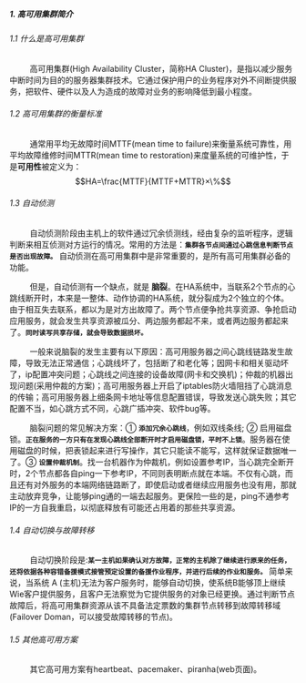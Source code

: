 ##### 1. 高可用集群简介
###### 1.1 什么是高可用集群
&nbsp;&nbsp;&nbsp;&nbsp;&nbsp;&nbsp;&nbsp;&nbsp;&nbsp;高可用集群(High Availability Cluster，简称HA Cluster)，是指以减少服务中断时间为目的的服务器集群技术。它通过保护用户的业务程序对外不间断提供服务，把软件、硬件以及人为造成的故障对业务的影响降低到最小程度。
###### 1.2 高可用集群的衡量标准
&nbsp;&nbsp;&nbsp;&nbsp;&nbsp;&nbsp;&nbsp;&nbsp;&nbsp;通常用平均无故障时间MTTF(mean time to failure)来衡量系统可靠性，用平均故障维修时间MTTR(mean time to restoration)来度量系统的可维护性，于是**可用性**被定义为：
$$HA=\frac{MTTF}{MTTF+MTTR}×\%$$

###### 1.3 自动侦测
&nbsp;&nbsp;&nbsp;&nbsp;&nbsp;&nbsp;&nbsp;&nbsp;&nbsp;自动侦测阶段由主机上的软件通过冗余侦测线，经由复杂的监听程序，逻辑判断来相互侦测对方运行的情况。常用的方法是：**`集群各节点间通过心跳信息判断节点是否出现故障。`** 自动侦测在高可用集群中是非常重要的，是所有高可用集群必备的功能。

&nbsp;&nbsp;&nbsp;&nbsp;&nbsp;&nbsp;&nbsp;&nbsp;&nbsp;但是，自动侦测有一个缺点，就是 **脑裂**。在HA系统中，当联系2个节点的心跳线断开时，本来是一整体、动作协调的HA系统，就分裂成为2个独立的个体。由于相互失去联系，都以为是对方出故障了。两个节点便争抢共享资源、争抢启动应用服务，就会发生共享资源被瓜分、两边服务都起不来，或者两边服务都起来了。**`同时读写共享存储，就会导致数据损坏。`**

&nbsp;&nbsp;&nbsp;&nbsp;&nbsp;&nbsp;&nbsp;&nbsp;&nbsp;一般来说脑裂的发生主要有以下原因：高可用服务器之间心跳线链路发生故障，导致无法正常通信；心跳线坏了，包括断了和老化等；因网卡和相关驱动坏了，ip配置冲突问题；心跳线之间连接的设备故障(网卡和交换机)；仲裁的机器出现问题(采用仲裁的方案)；高可用服务器上开启了iptables防火墙阻挡了心跳消息的传输；高可用服务器上细条网卡地址等信息配置错误，导致发送心跳失败；其它配置不当，如心跳方式不同，心跳广插冲突、软件bug等。

&nbsp;&nbsp;&nbsp;&nbsp;&nbsp;&nbsp;&nbsp;&nbsp;&nbsp;脑裂问题的常见解决方案：① **`添加冗余心跳线`**，例如双线条线; ② 启用磁盘锁。**`正在服务的一方只有在发现心跳线全部断开时才启用磁盘锁，平时不上锁`**。服务器在使用磁盘的时候，把表锁起来进行写操作，其它只能读不能写，这样就保证数据唯一了。③ **`设置仲裁机制`**。找一台机器作为仲裁机，例如设置参考IP，当心跳完全断开时，2个节点都各自ping一下参考IP，不同则表明断点就在本端。不仅有心跳，而且还有对外服务的本端网络链路断了，即使启动或者继续应用服务也没有用，那就主动放弃竞争，让能够ping通的一端去起服务。更保险一些的是，ping不通参考IP的一方自我重启，以彻底释放有可能还占用着的那些共享资源。
###### 1.4 自动切换与故障转移
&nbsp;&nbsp;&nbsp;&nbsp;&nbsp;&nbsp;&nbsp;&nbsp;&nbsp;自动切换阶段是:**`某一主机如果确认对方故障，正常的主机除了继续进行原来的任务，还将依据各种容错备援模式接管预定设置的备援作业程序，并进行后续的作业和服务。`** 简单来说，当系统 A (主机)无法为客户服务时，能够自动切换，使系统B能够顶上继续Wie客户提供服务，且客户无法察觉为它提供服务的对象已经更换。通过判断节点故障后，将高可用集群资源从该不具备法定票数的集群节点转移到故障转移域(Failover Doman，可以接受故障转移的节点)。
###### 1.5 其他高可用方案
&nbsp;&nbsp;&nbsp;&nbsp;&nbsp;&nbsp;&nbsp;&nbsp;&nbsp;其它高可用方案有heartbeat、pacemaker、piranha(web页面)。